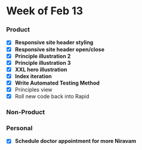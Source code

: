 # Week of Feb 13

### Product
- [x] **Responsive site header styling**
- [x] **Responsive site header open/close**
- [x] **Principle illustration 2**
- [x] **Principle illustration 3**
- [x] **XXL hero illustration**
- [x] **Index iteration**
- [x] **Write Automated Testing Method**
- [x] Principles view
- [x] Roll new code back into Rapid

### Non-Product

### Personal
- [x] **Schedule doctor appointment for more Niravam**
